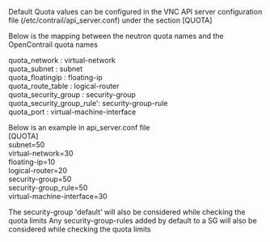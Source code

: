 Default Quota values can be configured in the VNC API server configuration file (/etc/contrail/api_server.conf) under the section [QUOTA]

Below is the mapping between the neutron quota names and the OpenContrail quota names  

quota_network : virtual-network  
quota_subnet : subnet  
quota_floatingip : floating-ip  
quota_route_table : logical-router  
quota_security_group : security-group  
quota_security_group_rule': security-group-rule  
quota_port : virtual-machine-interface  
  
Below is an example in api_server.conf file  
[QUOTA]  
subnet=50  
virtual-network=30  
floating-ip=10  
logical-router=20  
security-group=50  
security-group_rule=50  
virtual-machine-interface=30  
  
The security-group 'default' will also be considered while checking the quota limits
Any security-group-rules added by default to a SG will also be considered while checking the quota limits